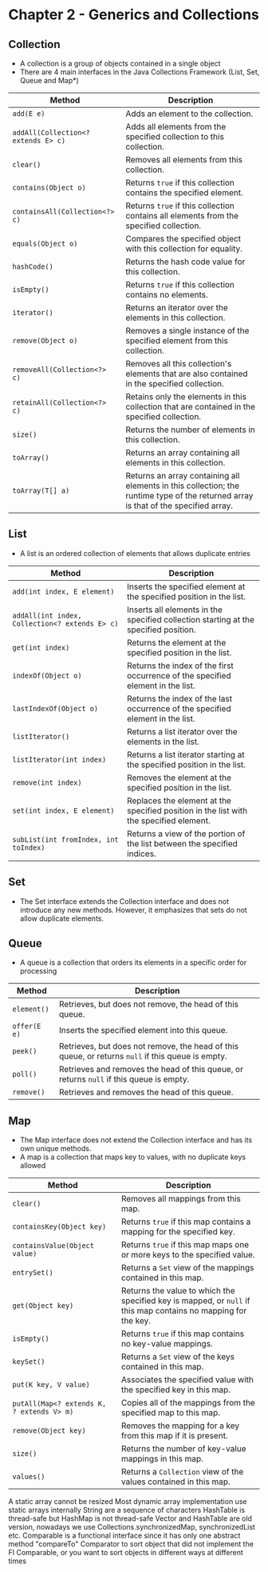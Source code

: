 # Chapter 2 - Generics and Collections

## Collection
- A collection is a group of objects contained in a single object
- There are 4 main interfaces in the Java Collections Framework (List, Set, Queue and Map*)

| Method                           | Description                                                                 |
|----------------------------------|-----------------------------------------------------------------------------|
| `add(E e)`                       | Adds an element to the collection.                                           |
| `addAll(Collection<? extends E> c)` | Adds all elements from the specified collection to this collection.         |
| `clear()`                        | Removes all elements from this collection.                                   |
| `contains(Object o)`             | Returns `true` if this collection contains the specified element.            |
| `containsAll(Collection<?> c)`   | Returns `true` if this collection contains all elements from the specified collection. |
| `equals(Object o)`               | Compares the specified object with this collection for equality.             |
| `hashCode()`                     | Returns the hash code value for this collection.                             |
| `isEmpty()`                      | Returns `true` if this collection contains no elements.                      |
| `iterator()`                     | Returns an iterator over the elements in this collection.                    |
| `remove(Object o)`               | Removes a single instance of the specified element from this collection.      |
| `removeAll(Collection<?> c)`     | Removes all this collection's elements that are also contained in the specified collection. |
| `retainAll(Collection<?> c)`     | Retains only the elements in this collection that are contained in the specified collection. |
| `size()`                         | Returns the number of elements in this collection.                           |
| `toArray()`                      | Returns an array containing all elements in this collection.                 |
| `toArray(T[] a)`                 | Returns an array containing all elements in this collection; the runtime type of the returned array is that of the specified array. |

## List
- A list is an ordered collection of elements that allows duplicate entries

| Method                         | Description                                                                    |
|--------------------------------|--------------------------------------------------------------------------------|
| `add(int index, E element)`    | Inserts the specified element at the specified position in the list.            |
| `addAll(int index, Collection<? extends E> c)` | Inserts all elements in the specified collection starting at the specified position. |
| `get(int index)`               | Returns the element at the specified position in the list.                      |
| `indexOf(Object o)`            | Returns the index of the first occurrence of the specified element in the list.  |
| `lastIndexOf(Object o)`        | Returns the index of the last occurrence of the specified element in the list.   |
| `listIterator()`               | Returns a list iterator over the elements in the list.                          |
| `listIterator(int index)`      | Returns a list iterator starting at the specified position in the list.         |
| `remove(int index)`            | Removes the element at the specified position in the list.                      |
| `set(int index, E element)`    | Replaces the element at the specified position in the list with the specified element. |
| `subList(int fromIndex, int toIndex)` | Returns a view of the portion of the list between the specified indices.  |


## Set
- The Set interface extends the Collection interface and does not introduce any new methods. However, it emphasizes that sets do not allow duplicate elements.

## Queue
- A queue is a collection that orders its elements in a specific order for processing

| Method                         | Description                                                                    |
|--------------------------------|--------------------------------------------------------------------------------|
| `element()`                    | Retrieves, but does not remove, the head of this queue.                         |
| `offer(E e)`                   | Inserts the specified element into this queue.                                  |
| `peek()`                       | Retrieves, but does not remove, the head of this queue, or returns `null` if this queue is empty. |
| `poll()`                       | Retrieves and removes the head of this queue, or returns `null` if this queue is empty. |
| `remove()`                     | Retrieves and removes the head of this queue.                                   |


## Map
- The Map interface does not extend the Collection interface and has its own unique methods.
- A map is a collection that maps key to values, with no duplicate keys allowed

| Method                         | Description                                                                    |
|--------------------------------|--------------------------------------------------------------------------------|
| `clear()`                      | Removes all mappings from this map.                                             |
| `containsKey(Object key)`      | Returns `true` if this map contains a mapping for the specified key.             |
| `containsValue(Object value)`  | Returns `true` if this map maps one or more keys to the specified value.        |
| `entrySet()`                   | Returns a `Set` view of the mappings contained in this map.                     |
| `get(Object key)`              | Returns the value to which the specified key is mapped, or `null` if this map contains no mapping for the key. |
| `isEmpty()`                    | Returns `true` if this map contains no key-value mappings.                      |
| `keySet()`                     | Returns a `Set` view of the keys contained in this map.                         |
| `put(K key, V value)`          | Associates the specified value with the specified key in this map.              |
| `putAll(Map<? extends K, ? extends V> m)` | Copies all of the mappings from the specified map to this map.        |
| `remove(Object key)`           | Removes the mapping for a key from this map if it is present.                   |
| `size()`                       | Returns the number of key-value mappings in this map.                           |
| `values()`                     | Returns a `Collection` view of the values contained in this map.                |

A static array cannot be resized
Most dynamic array implementation use static arrays internally
String are a sequence of characters
HashTable is thread-safe but HashMap is not thread-safe
Vector and HashTable are old version, nowadays we use Collections.synchronizedMap, synchronizedList etc.
Comparable is a functional interface since it has only one abstract method "compareTo"
Comparator to sort object that did not implement the FI Comparable, or you want to sort objects in different ways at different times